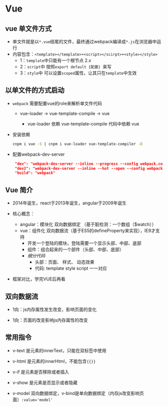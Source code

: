 # Vue

## vue 单文件方式

* 单文件就是以`*.vue`结尾的文件，最终通过webpack编译成`*.js`在浏览器中运行
* 内容包含：`<template></template>+<script></scirpt>+<style></style>`
  * 1：`template`中只能有一个根节点 2.x
  * 2：`script`中 按照`export default {配置} `来写
  * 3：`style`中 可以设置`scoped`属性，让其只在`template`中生效

## 以单文件的方式启动
* `webpack` 需要配置vue的role来解析单文件代码

  * vue-loader -> vue-template-compile -> vue 

    * vue-loader  依赖   vue-template-compile  代码中依赖 vue

* 安装依赖

  ```bash
  cnpm i vue -S | cnpm i vue-loader vue-template-compiler -D
  ```

* 配置webpack-dev-server

  ```json
   "dev": "webpack-dev-server --inline --progress --config webpack.config.js"
   "dev2": "webpack-dev-server --inline --hot --open --config webpack.config.js"
   "build": "webpack"
  ```

## Vue 简介

* 2014年诞生，react于2013年诞生，angular于2009年诞生
* 核心概念：
  * angular：模块化 双向数据绑定 （基于脏检测：一个数组（$watch））
  * vue：组件化     双向数据流（基于ES5的defineProperty来实现），IE9才支持
    * 开发一个登陆的模块，登陆需要一个显示头部、中部、底部
    * 组件：组合起来的一个部件（头部、中部、底部）
    * _细分代码_
      * 头部：页面、 样式、 动态效果
      * 代码: template  style   script  一一对应

* 框架对比，学完VUE后再看

## 双向数据流

* 1向：js内存属性发生改变，影响页面的变化

* 1向：页面的改变影响js内存属性的改变

## 常用指令

* v-text 是元素的innerText，只能在双标签中使用

* v-html 是元素的innerHtml，不能包含`{{}}`

* v-if 是元素是否移除或者插入

* v-show 是元素是否显示或者隐藏

* v-model 双向数据绑定，v-bind是单向数据绑定（内存js改变影响页面）`:value='model'`